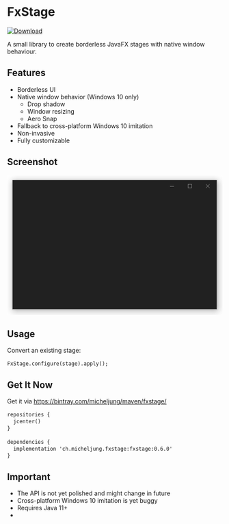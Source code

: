 # FxStage

[ ![Download](https://api.bintray.com/packages/micheljung/maven/fxstage/images/download.svg) ](https://bintray.com/micheljung/maven/fxstage/_latestVersion)

A small library to create borderless JavaFX stages with native window behaviour.

## Features

* Borderless UI
* Native window behavior (Windows 10 only)
  * Drop shadow
  * Window resizing
  * Aero Snap
* Fallback to cross-platform Windows 10 imitation
* Non-invasive
* Fully customizable

## Screenshot

![Screenshot](media/screenshot.png)

## Usage

Convert an existing stage:

```
FxStage.configure(stage).apply();
```

## Get It Now

Get it via https://bintray.com/micheljung/maven/fxstage/

```
repositories {
  jcenter()
}

dependencies {
  implementation 'ch.micheljung.fxstage:fxstage:0.6.0'
}
```

## Important

* The API is not yet polished and might change in future
* Cross-platform Windows 10 imitation is yet buggy
* Requires Java 11+
*